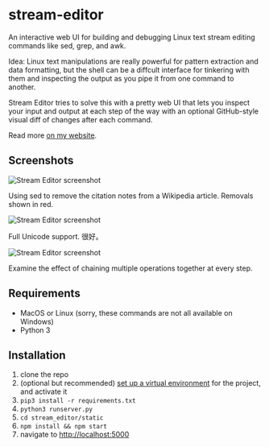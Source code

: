 # stream-editor

An interactive web UI for building and debugging Linux text stream editing commands like sed, grep, and awk.

Idea: Linux text manipulations are really powerful for pattern extraction and data formatting, but the shell can be a diffcult interface for tinkering with them and inspecting the output as you pipe it from one command to another.

Stream Editor tries to solve this with a pretty web UI that lets you inspect your input and output at each step of the way with an optional GitHub-style visual diff of changes after each command.

Read more [on my website](https://harrisonliddiard.com/project/stream-editor/).

## Screenshots

![Stream Editor screenshot](https://harrisonliddiard.com/media/stream-editor/2.png)

Using sed to remove the citation notes from a Wikipedia article. Removals shown in red.

![Stream Editor screenshot](https://harrisonliddiard.com/media/stream-editor/3.png)

Full Unicode support. 很好。

![Stream Editor screenshot](https://harrisonliddiard.com/media/stream-editor/5.png)

Examine the effect of chaining multiple operations together at every step.

## Requirements

- MacOS or Linux (sorry, these commands are not all available on Windows)
- Python 3

## Installation

1. clone the repo
2. (optional but recommended) [set up a virtual environment](http://docs.python-guide.org/en/latest/dev/virtualenvs/) for the project, and activate it
3. `pip3 install -r requirements.txt`
4. `python3 runserver.py`
5. `cd stream_editor/static`
6. `npm install && npm start`
7. navigate to [http://localhost:5000](http://localhost:5000)
